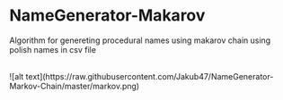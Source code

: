 # NameGenerator-Makarov
Algorithm for genereting procedural names using makarov chain using polish names in csv file 

<br />
![alt text](https://raw.githubusercontent.com/Jakub47/NameGenerator-Markov-Chain/master/markov.png)
